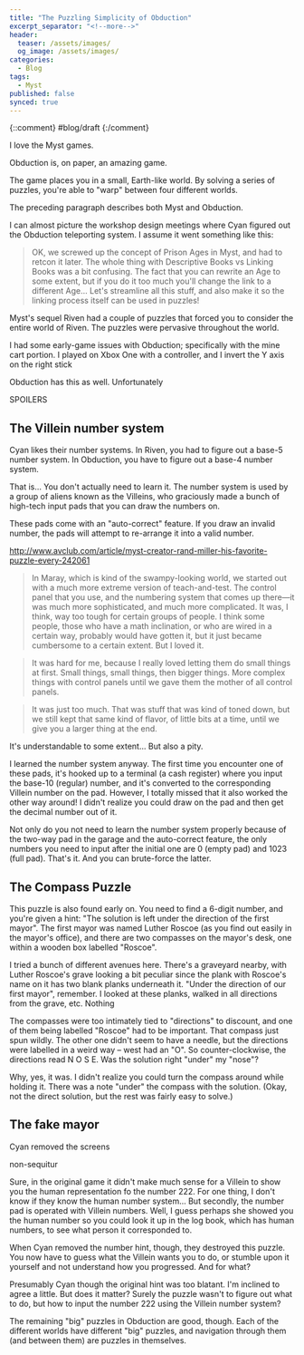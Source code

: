```yaml
---
title: "The Puzzling Simplicity of Obduction"
excerpt_separator: "<!--more-->"
header: 
  teaser: /assets/images/
  og_image: /assets/images/
categories:
  - Blog
tags:
  - Myst
published: false
synced: true
---
```

{::comment}
#blog/draft
{:/comment}

I love the Myst games.

Obduction is, on paper, an amazing game.

The game places you in a small, Earth-like world. By solving a series of puzzles, you're able to "warp" between four different worlds.

The preceding paragraph describes both Myst and Obduction. 

I can almost picture the workshop design meetings where Cyan figured out the Obduction teleporting system. I assume it went something like this:

> OK, we screwed up the concept of Prison Ages in Myst, and had to retcon it later. The whole thing with Descriptive Books vs Linking Books was a bit confusing. The fact that you can rewrite an Age to some extent, but if you do it too much you'll change the link to a different Age... Let's streamline all this stuff, and also make it so the linking process itself can be used in puzzles!


Myst's sequel Riven had a couple of puzzles that forced you to consider the entire world of Riven. The puzzles were pervasive throughout the world.


I had some early-game issues with Obduction; specifically with the mine cart portion. I played on Xbox One with a controller, and I invert the Y axis on the right stick


Obduction has this as well. Unfortunately


SPOILERS

The Villein number system
-------------------------

Cyan likes their number systems. In Riven, you had to figure out a base-5 number system. In Obduction, you have to figure out a base-4 number system.

That is... You don't actually need to learn it. The number system is used by a group of aliens known as the Villeins, who graciously made a bunch of high-tech input pads that you can draw the numbers on.

These pads come with an "auto-correct" feature. If you draw an invalid number, the pads will attempt to re-arrange it into a valid number.

http://www.avclub.com/article/myst-creator-rand-miller-his-favorite-puzzle-every-242061

> In Maray, which is kind of the swampy-looking world, we started out with a much more extreme version of teach-and-test. The control panel that you use, and the numbering system that comes up there—it was much more sophisticated, and much more complicated. It was, I think, way too tough for certain groups of people. I think some people, those who have a math inclination, or who are wired in a certain way, probably would have gotten it, but it just became cumbersome to a certain extent. But I loved it.

> It was hard for me, because I really loved letting them do small things at first. Small things, small things, then bigger things. More complex things with control panels until we gave them the mother of all control panels.

> It was just too much. That was stuff that was kind of toned down, but we still kept that same kind of flavor, of little bits at a time, until we give you a larger thing at the end.

It's understandable to some extent... But also a pity.

I learned the number system anyway. The first time you encounter one of these pads, it's hooked up to a terminal (a cash register) where you input the base-10 (regular) number, and it's converted to the corresponding Villein number on the pad. However, I totally missed that it also worked the other way around! I didn't realize you could draw on the pad and then get the decimal number out of it.

Not only do you not need to learn the number system properly because of the two-way pad in the garage and the auto-correct feature, the only numbers you need to input after the initial one are 0 (empty pad) and 1023 (full pad). That's it. And you can brute-force the latter.


The Compass Puzzle
------------------

This puzzle is also found early on. You need to find a 6-digit number, and you're given a hint: "The solution is left under the direction of the first mayor". The first mayor was named Luther Roscoe (as you find out easily in the mayor's office), and there are two compasses on the mayor's desk, one within a wooden box labelled "Roscoe".

I tried a bunch of different avenues here. There's a graveyard nearby, with Luther Roscoe's grave looking a bit peculiar since the plank with Roscoe's name on it has two blank planks underneath it. "Under the direction of our first mayor", remember. I looked at these planks, walked in all directions from the grave, etc. Nothing

The compasses were too intimately tied to "directions" to discount, and one of them being labelled "Roscoe" had to be important. That compass just spun wildly. The other one didn't seem to have a needle, but the directions were labelled in a weird way – west had an "O". So counter-clockwise, the directions read N O S E. Was the solution right "under" my "nose"?

Why, yes, it was. I didn't realize you could turn the compass around while holding it. There was a note "under" the compass with the solution. (Okay, not the direct solution, but the rest was fairly easy to solve.)

The fake mayor
--------------

Cyan removed the screens

non-sequitur

Sure, in the original game it didn't make much sense for a Villein to show you the human representation fo the number 222. For one thing, I don't know if they know the human number system... But secondly, the number pad is operated with Villein numbers. Well, I guess perhaps she showed you the human number so you could look it up in the log book, which has human numbers, to see what person it corresponded to.

When Cyan removed the number hint, though, they destroyed this puzzle. You now have to guess what the Villein wants you to do, or stumble upon it yourself and not understand how you progressed. And for what?

Presumably Cyan though the original hint was too blatant. I'm inclined to agree a little. But does it matter? Surely the puzzle wasn't to figure out what to do, but how to input the number 222 using the Villein number system?


The remaining "big" puzzles in Obduction are good, though. Each of the different worlds have different "big" puzzles, and navigation through them (and between them) are puzzles in themselves.

